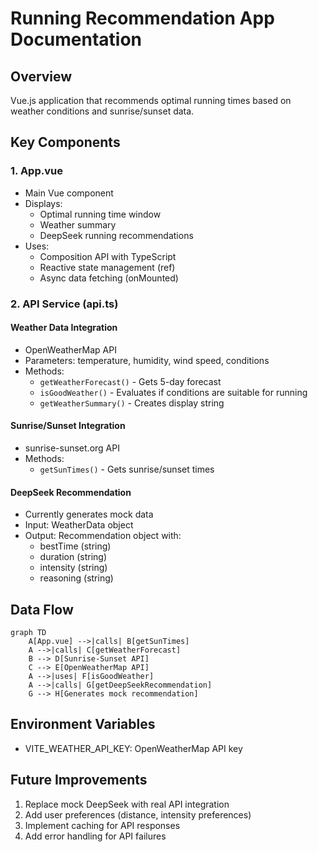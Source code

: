 # Running Recommendation App Documentation

## Overview
Vue.js application that recommends optimal running times based on weather conditions and sunrise/sunset data.

## Key Components

### 1. App.vue
- Main Vue component
- Displays:
  - Optimal running time window
  - Weather summary
  - DeepSeek running recommendations
- Uses:
  - Composition API with TypeScript
  - Reactive state management (ref)
  - Async data fetching (onMounted)

### 2. API Service (api.ts)
#### Weather Data Integration
- OpenWeatherMap API
- Parameters: temperature, humidity, wind speed, conditions
- Methods:
  - `getWeatherForecast()` - Gets 5-day forecast
  - `isGoodWeather()` - Evaluates if conditions are suitable for running
  - `getWeatherSummary()` - Creates display string

#### Sunrise/Sunset Integration
- sunrise-sunset.org API
- Methods:
  - `getSunTimes()` - Gets sunrise/sunset times

#### DeepSeek Recommendation
- Currently generates mock data
- Input: WeatherData object
- Output: Recommendation object with:
  - bestTime (string)
  - duration (string)
  - intensity (string)
  - reasoning (string)

## Data Flow
```mermaid
graph TD
    A[App.vue] -->|calls| B[getSunTimes]
    A -->|calls| C[getWeatherForecast]
    B --> D[Sunrise-Sunset API]
    C --> E[OpenWeatherMap API]
    A -->|uses| F[isGoodWeather]
    A -->|calls| G[getDeepSeekRecommendation]
    G --> H[Generates mock recommendation]
```

## Environment Variables
- VITE_WEATHER_API_KEY: OpenWeatherMap API key

## Future Improvements
1. Replace mock DeepSeek with real API integration
2. Add user preferences (distance, intensity preferences)
3. Implement caching for API responses
4. Add error handling for API failures
